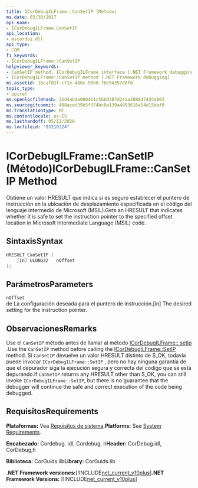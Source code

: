 ```yaml
---
title: ICorDebugILFrame::CanSetIP (Método)
ms.date: 03/30/2017
api_name:
- ICorDebugILFrame.CanSetIP
api_location:
- mscordbi.dll
api_type:
- COM
f1_keywords:
- ICorDebugILFrame::CanSetIP
helpviewer_keywords:
- CanSetIP method, ICorDebugILFrame interface [.NET Framework debugging]
- ICorDebugILFrame::CanSetIP method [.NET Framework debugging]
ms.assetid: 16caf02f-c71e-486c-90b0-f0e54357d8f0
topic_type:
- apiref
ms.openlocfilehash: 2bd4ab4a080461c56b0287d24aa288847445d803
ms.sourcegitcommit: 488aced39b5f374bc0a139a4993616a54d15baf0
ms.translationtype: MT
ms.contentlocale: es-ES
ms.lasthandoff: 05/12/2020
ms.locfileid: "83210324"
---
```

# <a name="icordebugilframecansetip-method"></a><span data-ttu-id="2ac91-102">ICorDebugILFrame::CanSetIP (Método)</span><span class="sxs-lookup"><span data-stu-id="2ac91-102">ICorDebugILFrame::CanSetIP Method</span></span>
<span data-ttu-id="2ac91-103">Obtiene un valor HRESULT que indica si es seguro establecer el puntero de instrucción en la ubicación de desplazamiento especificada en el código del lenguaje intermedio de Microsoft (MSIL).</span><span class="sxs-lookup"><span data-stu-id="2ac91-103">Gets an HRESULT that indicates whether it is safe to set the instruction pointer to the specified offset location in Microsoft Intermediate Language (MSIL) code.</span></span>  
  
## <a name="syntax"></a><span data-ttu-id="2ac91-104">Sintaxis</span><span class="sxs-lookup"><span data-stu-id="2ac91-104">Syntax</span></span>  
  
```cpp  
HRESULT CanSetIP (  
    [in] ULONG32   nOffset  
);  
```  
  
## <a name="parameters"></a><span data-ttu-id="2ac91-105">Parámetros</span><span class="sxs-lookup"><span data-stu-id="2ac91-105">Parameters</span></span>  
 `nOffset`  
 <span data-ttu-id="2ac91-106">de La configuración deseada para el puntero de instrucción.</span><span class="sxs-lookup"><span data-stu-id="2ac91-106">[in] The desired setting for the instruction pointer.</span></span>  
  
## <a name="remarks"></a><span data-ttu-id="2ac91-107">Observaciones</span><span class="sxs-lookup"><span data-stu-id="2ac91-107">Remarks</span></span>  
 <span data-ttu-id="2ac91-108">Use el `CanSetIP` método antes de llamar al método [ICorDebugILFrame:: setip](icordebugilframe-setip-method.md) .</span><span class="sxs-lookup"><span data-stu-id="2ac91-108">Use the `CanSetIP` method before calling the [ICorDebugILFrame::SetIP](icordebugilframe-setip-method.md) method.</span></span> <span data-ttu-id="2ac91-109">Si `CanSetIP` devuelve un valor HRESULT distinto de S_OK, todavía puede invocar `ICorDebugILFrame::SetIP` , pero no hay ninguna garantía de que el depurador siga la ejecución segura y correcta del código que se está depurando.</span><span class="sxs-lookup"><span data-stu-id="2ac91-109">If `CanSetIP` returns any HRESULT other than S_OK, you can still invoke `ICorDebugILFrame::SetIP`, but there is no guarantee that the debugger will continue the safe and correct execution of the code being debugged.</span></span>  
  
## <a name="requirements"></a><span data-ttu-id="2ac91-110">Requisitos</span><span class="sxs-lookup"><span data-stu-id="2ac91-110">Requirements</span></span>  
 <span data-ttu-id="2ac91-111">**Plataformas:** Vea [Requisitos de sistema](../../get-started/system-requirements.md).</span><span class="sxs-lookup"><span data-stu-id="2ac91-111">**Platforms:** See [System Requirements](../../get-started/system-requirements.md).</span></span>  
  
 <span data-ttu-id="2ac91-112">**Encabezado:** Cordebug. idl, Cordebug, h</span><span class="sxs-lookup"><span data-stu-id="2ac91-112">**Header:** CorDebug.idl, CorDebug,h</span></span>  
  
 <span data-ttu-id="2ac91-113">**Biblioteca:** CorGuids.lib</span><span class="sxs-lookup"><span data-stu-id="2ac91-113">**Library:** CorGuids.lib</span></span>  
  
 <span data-ttu-id="2ac91-114">**.NET Framework versiones:**[!INCLUDE[net_current_v10plus](../../../../includes/net-current-v10plus-md.md)]</span><span class="sxs-lookup"><span data-stu-id="2ac91-114">**.NET Framework Versions:** [!INCLUDE[net_current_v10plus](../../../../includes/net-current-v10plus-md.md)]</span></span>
